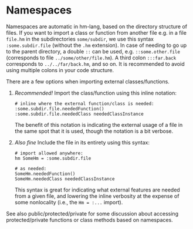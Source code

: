 # Namespaces

Namespaces are automatic in hm-lang, based on the directory structure
of files.  If you want to import a class or function from another file
e.g. in a file `file.hm` in the subdirectories `some/subdir`, we use
this syntax `:some.subdir.file` (without the `.hm` extension).  In case
of needing to go up to the parent directory, a double `::` can be used,
e.g. `::some.other.file` (corresponds to file `../some/other/file.hm`).
A third colon `:::far.back` corresponds to `../../far/back.hm`, and so on.
It is recommended to avoid using multiple colons in your code structure.

There are a few options when importing external classes/functions.

1. *Recommended!* Import the class/function using this inline notation:
   ```
   # inline where the external function/class is needed:
   :some.subdir.file.neededFunction()
   :some.subdir.file.neededClass neededClassInstance
   ```
   The benefit of this notation is indicating the external usage of a
   file in the same spot that it is used, though the notation is a bit
   verbose.

1. *Also fine* Include the file in its entirety using this syntax:
   ```
   # import allowed anywhere:
   hm SomeHm = :some.subdir.file

   # as needed:
   SomeHm.neededFunction()
   SomeHm.neededClass neededClassInstance
   ```
   This syntax is great for indicating what external features are
   needed from a given file, and lowering the inline verbosity at
   the expense of some nonlocality (i.e., the `Hm = :...` import).

See also public/protected/private for some discussion about accessing
protected/private functions or class methods based on namespaces.
